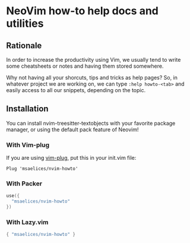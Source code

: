 # NeoVim how-to help docs and utilities

## Rationale

In order to increase the productivity using Vim, we usually tend to write some cheatsheets or notes and having them stored somewhere.

Why not having all your shorcuts, tips and tricks as help pages? So, in whatever project we are working on, we can type `:help howto-<tab>` and easily access to all our snippets, depending on the topic.

## Installation

You can install nvim-treesitter-textobjects with your favorite package manager, or using the default pack feature of Neovim!

### With Vim-plug

If you are using [vim-plug](https://github.com/junegunn/vim-plug), put this in your init.vim file:

```vim
Plug 'msaelices/nvim-howto'
```

### With Packer

```lua
use({
  "msaelices/nvim-howto"
})
```

### With Lazy.vim

```lua
{ "msaelices/nvim-howto" }
```
